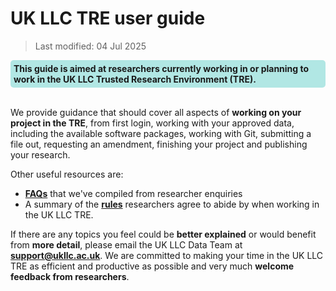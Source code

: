 # UK LLC TRE user guide
>Last modified: 04 Jul 2025
<div style="background-color: rgba(0, 178, 169, 0.3); padding: 5px; border-radius: 5px;"><strong>This guide is aimed at researchers currently working in or planning to work in the UK LLC Trusted Research Environment (TRE).</strong></div>  
<br>

We provide guidance that should cover all aspects of **working on your project in the TRE**, from first login, working with your approved data, including the available software packages, working with Git, submitting a file out, requesting an amendment, finishing your project and publishing your research. 

Other useful resources are:
* [**FAQs**](../FAQ/faq_intro.md) that we've compiled from researcher enquiries
* A summary of the [**rules**](../user_guide/RulesForResearchers.md) researchers agree to abide by when working in the UK LLC TRE. 

If there are any topics you feel could be **better explained** or would benefit from **more detail**, please email the UK LLC Data Team at [**support@ukllc.ac.uk**](mailto:support@ukllc.ac.uk). We are committed to making your time in the UK LLC TRE as efficient and productive as possible and very much **welcome feedback from researchers**. 


